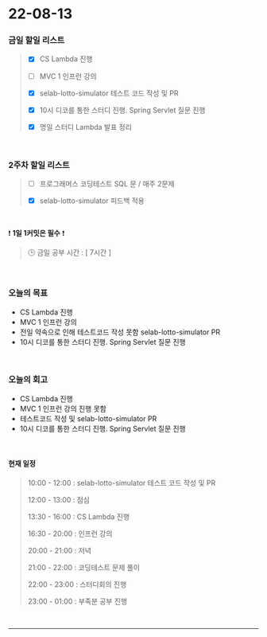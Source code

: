 # 22-08-13
 ### 금일 할일 리스트 
> - [x]  CS Lambda 진행
>
> - [ ]  MVC 1 인프런 강의 
>
> - [x]  selab-lotto-simulator 테스트 코드 작성 및 PR
>
> - [x]  10시 디코를 통한 스터디 진행. Spring Servlet 질문 진행
>
> - [x]  명일 스터디 Lambda 발표 정리

<br/>

### 2주차 할일 리스트  

> - [ ]  프로그래머스 코딩테스트 SQL 문 / 매주 2문제  
>
> - [x]  selab-lotto-simulator 피드백 적용

<br/>

❗ **1일 1커밋은 필수** ❗
> 🕒 금일 공부 시간 :  [ 7시간 ]    
  
<br/>

### 오늘의 목표
- CS Lambda 진행
- MVC 1 인프런 강의
- 전일 약속으로 인해 테스트코드 작성 못함 selab-lotto-simulator PR
- 10시 디코를 통한 스터디 진행. Spring Servlet 질문 진행

<br> 

### 오늘의 회고
- CS Lambda 진행
- MVC 1 인프런 강의 진행 못함
- 테스트코드 작성 및 selab-lotto-simulator PR
- 10시 디코를 통한 스터디 진행. Spring Servlet 질문 진행

<br>

#### 현재 일정  
> 10:00 - 12:00 : selab-lotto-simulator 테스트 코드 작성 및 PR
>
> 12:00 - 13:00 : 점심
>
> 13:30 - 16:00 : CS Lambda 진행
>
> 16:30 - 20:00 : 인프런 강의 
>
> 20:00 - 21:00 : 저녁
>
> 21:00 - 22:00 : 코딩테스트 문제 풀이
>
> 22:00 - 23:00 : 스터디회의 진행
>
> 23:00 - 01:00 : 부족분 공부 진행

<br/>

------------  